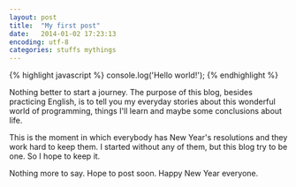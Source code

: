 ```yaml
---
layout: post
title:  "My first post"
date:   2014-01-02 17:23:13
encoding: utf-8
categories: stuffs mythings
---
```


{% highlight javascript %}
	console.log('Hello world!');
{% endhighlight %}

Nothing better to start a journey. The purpose of this blog, besides practicing English,  is to tell you my everyday stories about this wonderful world of programming, things I'll learn and maybe some conclusions about life.

This is the moment in which everybody has New Year's resolutions and they work hard to keep them. I started without any of them, but this blog try to be one. So I hope to keep it.

Nothing more to say. Hope to post soon. Happy New Year everyone.

